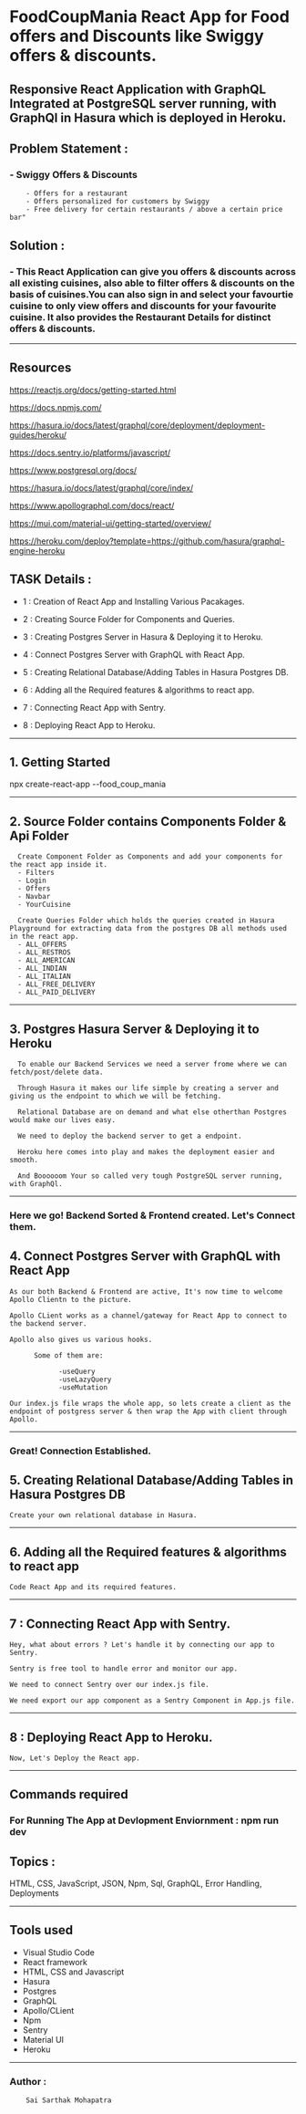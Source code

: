 # FoodCoupMania React App for Food offers and Discounts like Swiggy offers & discounts.

## Responsive React Application with GraphQL Integrated at PostgreSQL server running, with GraphQl in Hasura which is deployed in Heroku.

## Problem Statement :

### - Swiggy Offers & Discounts
		- Offers for a restaurant
		- Offers personalized for customers by Swiggy
		- Free delivery for certain restaurants / above a certain price bar"

## Solution :
### - This React Application can give you offers & discounts across all existing cuisines, also able to filter offers & discounts on the basis of cuisines.You can also sign in and select your favourtie cuisine to only view offers and discounts for your favourite cuisine. It also provides the Restaurant Details for distinct offers & discounts. 

---

## Resources

https://reactjs.org/docs/getting-started.html

https://docs.npmjs.com/

https://hasura.io/docs/latest/graphql/core/deployment/deployment-guides/heroku/

https://docs.sentry.io/platforms/javascript/

https://www.postgresql.org/docs/

https://hasura.io/docs/latest/graphql/core/index/

https://www.apollographql.com/docs/react/

https://mui.com/material-ui/getting-started/overview/

https://heroku.com/deploy?template=https://github.com/hasura/graphql-engine-heroku

## TASK Details :

- 1 : Creation of React App and Installing Various Pacakages.

- 2 : Creating Source Folder for Components and Queries.

- 3 : Creating Postgres Server in Hasura & Deploying it to Heroku.

- 4 : Connect Postgres Server with GraphQL with React App.

- 5 : Creating Relational Database/Adding Tables in Hasura Postgres DB.

- 6 : Adding all the Required features & algorithms to react app.

- 7 : Connecting React App with Sentry.

- 8 : Deploying React App to Heroku.

---

## 1. Getting Started

npx create-react-app --food_coup_mania

---

## 2. Source Folder contains Components Folder & Api Folder

      Create Component Folder as Components and add your components for the react app inside it.
      - Filters
      - Login
      - Offers
      - Navbar
      - YourCuisine

      Create Queries Folder which holds the queries created in Hasura Playground for extracting data from the postgres DB all methods used in the react app.
      - ALL_OFFERS
      - ALL_RESTROS
      - ALL_AMERICAN
      - ALL_INDIAN
      - ALL_ITALIAN
      - ALL_FREE_DELIVERY
      - ALL_PAID_DELIVERY

---

## 3. Postgres Hasura Server & Deploying it to Heroku

      To enable our Backend Services we need a server frome where we can fetch/post/delete data.

      Through Hasura it makes our life simple by creating a server and giving us the endpoint to which we will be fetching.

      Relational Database are on demand and what else otherthan Postgres would make our lives easy.

      We need to deploy the backend server to get a endpoint.

      Heroku here comes into play and makes the deployment easier and smooth.

      And Boooooom Your so called very tough PostgreSQL server running, with GraphQl.

---
### Here we go! Backend Sorted & Frontend created. Let's Connect them.

## 4. Connect Postgres Server with GraphQL with React App

    As our both Backend & Frontend are active, It's now time to welcome Apollo Clientn to the picture.

    Apollo CLient works as a channel/gateway for React App to connect to the backend server.

    Apollo also gives us various hooks.

          Some of them are:

                -useQuery
                -useLazyQuery
                -useMutation

    Our index.js file wraps the whole app, so lets create a client as the endpoint of postgress server & then wrap the App with client through Apollo.             
---

### Great! Connection Established.

## 5. Creating Relational Database/Adding Tables in Hasura Postgres DB
    
    Create your own relational database in Hasura.

---
## 6. Adding all the Required features & algorithms to react app
    
    Code React App and its required features.
---

## 7 : Connecting React App with Sentry.
    
    Hey, what about errors ? Let's handle it by connecting our app to Sentry.

    Sentry is free tool to handle error and monitor our app.

    We need to connect Sentry over our index.js file.

    We need export our app component as a Sentry Component in App.js file. 
---

## 8 : Deploying React App to Heroku.
    
    Now, Let's Deploy the React app.
---
## Commands required

### For Running The App at Devlopment Enviornment  : npm run dev

## Topics :

HTML, CSS, JavaScript, JSON, Npm, Sql, GraphQL, Error Handling, Deployments

---

## Tools used

- Visual Studio Code
- React framework
- HTML, CSS and Javascript
- Hasura
- Postgres
- GraphQL
- Apollo/CLient
- Npm
- Sentry
- Material UI
- Heroku

---

### Author :

        Sai Sarthak Mohapatra
